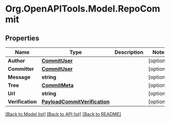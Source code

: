 # Org.OpenAPITools.Model.RepoCommit

## Properties

Name | Type | Description | Notes
------------ | ------------- | ------------- | -------------
**Author** | [**CommitUser**](CommitUser.md) |  | [optional] 
**Committer** | [**CommitUser**](CommitUser.md) |  | [optional] 
**Message** | **string** |  | [optional] 
**Tree** | [**CommitMeta**](CommitMeta.md) |  | [optional] 
**Url** | **string** |  | [optional] 
**Verification** | [**PayloadCommitVerification**](PayloadCommitVerification.md) |  | [optional] 

[[Back to Model list]](../README.md#documentation-for-models) [[Back to API list]](../README.md#documentation-for-api-endpoints) [[Back to README]](../README.md)

